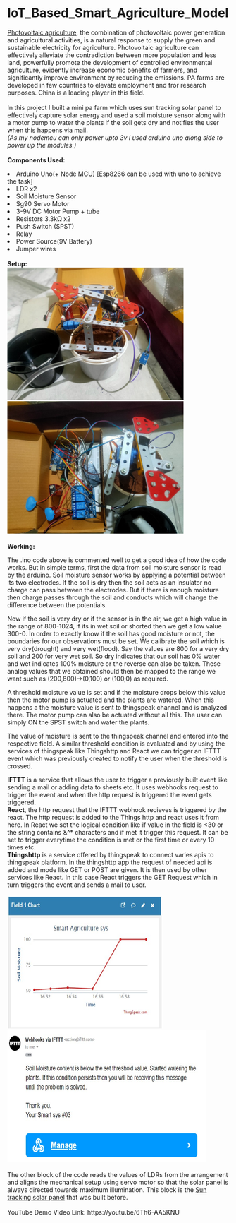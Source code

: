 # IoT_Based_Smart_Agriculture_Model
<a href="https://en.wikipedia.org/wiki/Agrivoltaic">Photovoltaic agriculture</a>, the combination of photovoltaic power generation and agricultural activities, is a natural response to supply the green and sustainable electricity for agriculture. Photovoltaic agriculture can effectively alleviate the contradiction between more population and less land, powerfully promote the development of controlled environmental agriculture, evidently increase economic benefits of farmers, and significantly improve environment by reducing the emissions. PA farms are developed in few countries to elevate employment and fror research purposes. China is a leading player in this field.<br><br>
In this project I built a mini pa farm which uses sun tracking solar panel to effectively capture solar energy and used a soil moisture sensor along with a motor pump to water the plants if the soil gets dry and notifies the user when this happens via mail.<br><i>(As my nodemcu can only power upto 3v I used arduino uno along side to power up the modules.)</i><br><br>
<b>Components Used:</b>
<li>Arduino Uno(+ Node MCU)  [Esp8266 can be used with uno to achieve the task]
<li>LDR x2
<li>Soil Moisture Sensor
<li>Sg90 Servo Motor
<li>3-9V DC Motor Pump + tube
<li> Resistors 3.3k&#8486; x2
<li>Push Switch (SPST)
<li>Relay
<li>Power Source(9V Battery)
<li>Jumper wires
  <br><br><b>Setup:</b><br>
  <img src="https://github.com/Ruthvik-1411/IoT_Based_Smart_Agriculture_Model/blob/main/isas_setup01.jpg?raw=true" height=300 width=400>
  <img src="https://github.com/Ruthvik-1411/IoT_Based_Smart_Agriculture_Model/blob/main/isas_setup02.jpg?raw=true" height=300 width=400><br><br>
  <b>Working:</b>
  <p>The .ino code above is commented well to get a good idea of how the code works. But in simple terms, first the data from soil moisture sensor is read by the arduino. Soil moisture sensor works by applying a potential between its two electrodes. If the soil is dry then the soil acts as an insulator no charge can pass between the electrodes. But if there is enough moisture then charge passes through the soil and conducts which will change the difference between the potentials. </p>
<p> Now if the soil is very dry or if the sensor is in the air, we get a high value in the range of 800-1024, if its in wet soil or shorted then we get a low value 300-0. In order to exactly know if the soil has good moisture or not, the boundaries for our observations must be set. We calibrate the soil which is very dry(drought) and very wet(flood). Say the values are 800 for a very dry soil and 200 for very wet soil. So dry indicates that our soil has 0% water and wet indicates 100% moisture or the reverse can also be taken. These analog values that we obtained should then be mapped to the range we want such as (200,800)->(0,100) or (100,0) as required.</p>
<p> A threshold moisture value is set and if the moisture drops below this value then the motor pump is actuated and the plants are watered. When this happens a the moisture value is sent to thingspeak channel and is analyzed there. The motor pump can also be actuated without all this. The user can simply ON the SPST switch and water the plants.</p>
<p> The value of moisture is sent to the thingspeak channel and entered into the respective field. A similar threshold condition is evaluated and by using the services of thingspeak like Thingshttp and React we can trigger an IFTTT event which was previously created to notify the user when the threshold is crossed.</p>
  <b>IFTTT</b> is a service that allows the user to trigger a previously built event like sending a mail or adding data to sheets etc. It uses webhooks request to trigger the event and when the http request is triggered the event gets triggered.<br>
  <b>React</b>, the http request that the IFTTT webhook recieves is triggered by the react. The http request is added to the Things http and react uses it from here. In React we set the logical condition like if value in the field is <30 or the string contains &^* characters and if met it trigger this request. It can be set to trigger everytime the condition is met or the first time or every 10 times etc.<br>
  <b>Thingshttp</b> is a service offered by thingspeak to connect varies apis to thingspeak platform. In the thingshttp app the request of needed api is added and mode like GET or POST are given. It is then used by other services like React. In this case React triggers the GET Request which in turn triggers the event and sends a mail to user.<br><br>
  <img src="https://github.com/Ruthvik-1411/IoT_Based_Smart_Agriculture_Model/blob/main/isas_ts01.jpg?raw=true" height=300 width=350>
  <img src="https://github.com/Ruthvik-1411/IoT_Based_Smart_Agriculture_Model/blob/main/isas_mail.jpg?raw=true" height=300 width=450>
  <br><br>
  The other block of the code reads the values of LDRs from the arrangement and aligns the mechanical setup using servo motor so that the solar panel is always directed towards maximum illumination. This block is the <a href="https://github.com/Ruthvik-1411/Sun_Following_Solar_Panel"> Sun tracking solar panel</a> that was built before.<br><br>
  YouTube Demo Video Link: https://youtu.be/6Th6-AA5KNU
